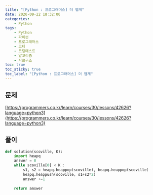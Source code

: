 ```yaml
---
title: "[Python : 프로그래머스] 더 맵게"
date: 2020-09-22 18:32:00
categories:
    - Python
tags:
    - Python
    - 파이썬
    - 프로그래머스
    - 코테
    - 코딩테스트
    - 알고리즘
    - 자료구조
toc: true
toc_sticky: true
toc_label: "[Python : 프로그래머스] 더 맵게"
---
```

## 문제
[https://programmers.co.kr/learn/courses/30/lessons/42626?language=python3](https://programmers.co.kr/learn/courses/30/lessons/42626?language=python3)
## 풀이
```python
def solution(scoville, K):
    import heapq
    answer = 0
    while scoville[0] < K :
        s1, s2 = heapq.heappop(scoville), heapq.heappop(scoville)
        heapq.heappush(scoville, s1+s2*2)
        answer +=1
    
    return answer
```